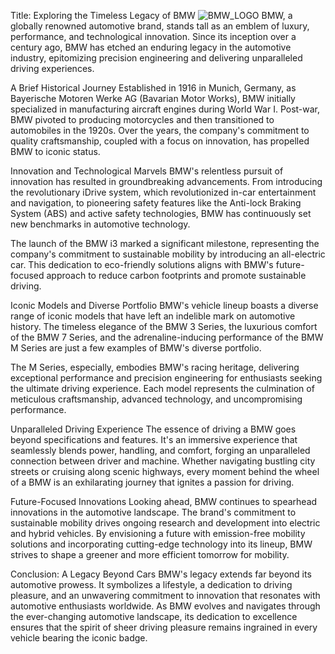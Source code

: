 Title: Exploring the Timeless Legacy of BMW
![BMW_LOGO](C:\Users\bpcne\GITTO\MOE350\BMW.svg.webp)
BMW, a globally renowned automotive brand, stands tall as an emblem of luxury, performance, and technological innovation. Since its inception over a century ago, BMW has etched an enduring legacy in the automotive industry, epitomizing precision engineering and delivering unparalleled driving experiences.

A Brief Historical Journey
Established in 1916 in Munich, Germany, as Bayerische Motoren Werke AG (Bavarian Motor Works), BMW initially specialized in manufacturing aircraft engines during World War I. Post-war, BMW pivoted to producing motorcycles and then transitioned to automobiles in the 1920s. Over the years, the company's commitment to quality craftsmanship, coupled with a focus on innovation, has propelled BMW to iconic status.

Innovation and Technological Marvels
BMW's relentless pursuit of innovation has resulted in groundbreaking advancements. From introducing the revolutionary iDrive system, which revolutionized in-car entertainment and navigation, to pioneering safety features like the Anti-lock Braking System (ABS) and active safety technologies, BMW has continuously set new benchmarks in automotive technology.

The launch of the BMW i3 marked a significant milestone, representing the company's commitment to sustainable mobility by introducing an all-electric car. This dedication to eco-friendly solutions aligns with BMW's future-focused approach to reduce carbon footprints and promote sustainable driving.

Iconic Models and Diverse Portfolio
BMW's vehicle lineup boasts a diverse range of iconic models that have left an indelible mark on automotive history. The timeless elegance of the BMW 3 Series, the luxurious comfort of the BMW 7 Series, and the adrenaline-inducing performance of the BMW M Series are just a few examples of BMW's diverse portfolio.

The M Series, especially, embodies BMW's racing heritage, delivering exceptional performance and precision engineering for enthusiasts seeking the ultimate driving experience. Each model represents the culmination of meticulous craftsmanship, advanced technology, and uncompromising performance.

Unparalleled Driving Experience
The essence of driving a BMW goes beyond specifications and features. It's an immersive experience that seamlessly blends power, handling, and comfort, forging an unparalleled connection between driver and machine. Whether navigating bustling city streets or cruising along scenic highways, every moment behind the wheel of a BMW is an exhilarating journey that ignites a passion for driving.

Future-Focused Innovations
Looking ahead, BMW continues to spearhead innovations in the automotive landscape. The brand's commitment to sustainable mobility drives ongoing research and development into electric and hybrid vehicles. By envisioning a future with emission-free mobility solutions and incorporating cutting-edge technology into its lineup, BMW strives to shape a greener and more efficient tomorrow for mobility.

Conclusion: A Legacy Beyond Cars
BMW's legacy extends far beyond its automotive prowess. It symbolizes a lifestyle, a dedication to driving pleasure, and an unwavering commitment to innovation that resonates with automotive enthusiasts worldwide. As BMW evolves and navigates through the ever-changing automotive landscape, its dedication to excellence ensures that the spirit of sheer driving pleasure remains ingrained in every vehicle bearing the iconic badge.


